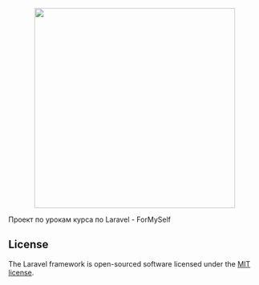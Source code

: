 <p align="center"><a href="https://laravel.com" target="_blank"><img src="https://raw.githubusercontent.com/laravel/art/master/logo-lockup/5%20SVG/2%20CMYK/1%20Full%20Color/laravel-logolockup-cmyk-red.svg" width="400"></a></p>

<p>
Проект по урокам курса по Laravel - ForMySelf
</p>

## License

The Laravel framework is open-sourced software licensed under the [MIT license](https://opensource.org/licenses/MIT).
